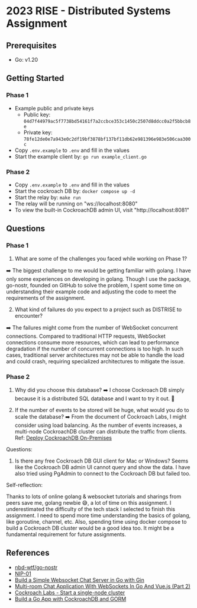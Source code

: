 # 2023 RISE - Distributed Systems Assignment

## Prerequisites

- Go: v1.20

## Getting Started

### Phase 1

- Example public and private keys
  - Public key: `04d7f44979ac5f7738bd54161f7a2ccbce353c1450c2507d8ddcc0a2f5bbcb8e`
  - Private key: `78fe12de0e7a943e0c2df19bf3878bf137bf11db62e981396e983e506caa300c`
- Copy `.env.example` to `.env` and fill in the values
- Start the example client by: `go run example_client.go`

### Phase 2

- Copy `.env.example` to `.env` and fill in the values
- Start the cockroach DB by: `docker compose up -d`
- Start the relay by: `make run`
- The relay will be running on "ws://localhost:8080"
- To view the built-in CockroachDB admin UI, visit "http://localhost:8081"

## Questions

### Phase 1

1. What are some of the challenges you faced while working on Phase 1?

➡️ The biggest challenge to me would be getting familiar with golang. I have only some experiences on developing in golang. Though I use the package, go-nostr, founded on GitHub to solve the problem, I spent some time on understanding their example code and adjusting the code to meet the requirements of the assignment.

2. What kind of failures do you expect to a project such as DISTRISE to encounter?

➡️ The failures might come from the number of WebSocket concurrent connections. Compared to traditional HTTP requests, WebSocket connections consume more resources, which can lead to performance degradation if the number of concurrent connections is too high. In such cases, traditional server architectures may not be able to handle the load and could crash, requiring specialized architectures to mitigate the issue.

### Phase 2

1. Why did you choose this database?
   ➡️ I choose Cockroach DB simply because it is a distributed SQL database and I want to try it out. 🙂

2. If the number of events to be stored will be huge, what would you do to scale the database?
   ➡️ From the document of Cockroach Labs, I might consider using load balancing. As the number of events increases, a multi-node CockroachDB cluster can distribute the traffic from clients. Ref: [Deploy CockroachDB On-Premises](https://www.cockroachlabs.com/docs/stable/deploy-cockroachdb-on-premises.html#step-6-set-up-load-balancing)

Questions:

1. Is there any free Cockroach DB GUI client for Mac or Windows? Seems like the Cockroach DB admin UI cannot query and show the data. I have also tried using PgAdmin to connect to the Cockroach DB but failed too.

Self-reflection:

Thanks to lots of online golang & websocket tutorials and sharings from peers save me, golang newbie 😅, a lot of time on this assignment. I underestimated the difficulty of the tech stack I selected to finish this assignment. I need to spend more time understanding the basics of golang, like goroutine, channel, etc. Also, spending time using docker compose to build a Cockroach DB cluster would be a good idea too. It might be a fundamental requirement for future assignments.

## References

- [nbd-wtf/go-nostr](https://github.com/nbd-wtf/go-nostr)
- [NIP-01](https://github.com/nostr-protocol/nips/blob/master/01.md)
- [Build a Simple Websocket Chat Server in Go with Gin](https://lwebapp.com/en/post/go-websocket-chat-server)
- [Multi-room Chat Application With WebSockets In Go And Vue.js (Part 2)](https://dev.to/jeroendk/multi-room-chat-application-with-websockets-in-go-and-vue-js-part-2-3la8)
- [Cockroach Labs - Start a single-node cluster](https://www.cockroachlabs.com/docs/stable/start-a-local-cluster-in-docker-linux.html#start-a-single-node-cluster)
- [Build a Go App with CockroachDB and GORM](https://www.cockroachlabs.com/docs/v22.2/build-a-go-app-with-cockroachdb-gorm)
